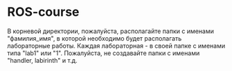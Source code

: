 # ROS-course
В корневой директории, пожалуйста, располагайте папки с именами "фамилия_имя", в которой необходимо будет располагать лабораторные работы. Каждая лабораторная - в своей папке с именами типа "lab1" или "1". Пожалуйста, не создавайте папки с именами "handler, labirinth" и т.д.
